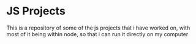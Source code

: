 # JS Projects

This is a repository of some of the js projects that i have worked on, with most of it being within node, so that i can run it directly on my computer


